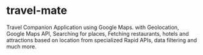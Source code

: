 # travel-mate
Travel Companion Application using Google Maps. with Geolocation, Google Maps API, Searching for places, Fetching restaurants, hotels and attractions based on location from specialized Rapid APIs, data filtering and much more.
